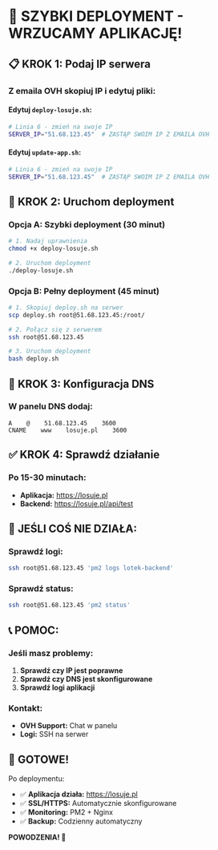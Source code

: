 # 🚀 SZYBKI DEPLOYMENT - WRZUCAMY APLIKACJĘ!

## 📋 **KROK 1: Podaj IP serwera**

### **Z emaila OVH skopiuj IP i edytuj pliki:**

#### **Edytuj `deploy-losuje.sh`:**
```bash
# Linia 6 - zmień na swoje IP
SERVER_IP="51.68.123.45"  # ZASTĄP SWOIM IP Z EMAILA OVH
```

#### **Edytuj `update-app.sh`:**
```bash
# Linia 6 - zmień na swoje IP
SERVER_IP="51.68.123.45"  # ZASTĄP SWOIM IP Z EMAILA OVH
```

## 🎯 **KROK 2: Uruchom deployment**

### **Opcja A: Szybki deployment (30 minut)**
```bash
# 1. Nadaj uprawnienia
chmod +x deploy-losuje.sh

# 2. Uruchom deployment
./deploy-losuje.sh
```

### **Opcja B: Pełny deployment (45 minut)**
```bash
# 1. Skopiuj deploy.sh na serwer
scp deploy.sh root@51.68.123.45:/root/

# 2. Połącz się z serwerem
ssh root@51.68.123.45

# 3. Uruchom deployment
bash deploy.sh
```

## 🔧 **KROK 3: Konfiguracja DNS**

### **W panelu DNS dodaj:**
```
A    @    51.68.123.45    3600
CNAME    www    losuje.pl    3600
```

## ✅ **KROK 4: Sprawdź działanie**

### **Po 15-30 minutach:**
- **Aplikacja:** https://losuje.pl
- **Backend:** https://losuje.pl/api/test

## 🚨 **JEŚLI COŚ NIE DZIAŁA:**

### **Sprawdź logi:**
```bash
ssh root@51.68.123.45 'pm2 logs lotek-backend'
```

### **Sprawdź status:**
```bash
ssh root@51.68.123.45 'pm2 status'
```

## 📞 **POMOC:**

### **Jeśli masz problemy:**
1. **Sprawdź czy IP jest poprawne**
2. **Sprawdź czy DNS jest skonfigurowane**
3. **Sprawdź logi aplikacji**

### **Kontakt:**
- **OVH Support:** Chat w panelu
- **Logi:** SSH na serwer

## 🎯 **GOTOWE!**

Po deploymentu:
- ✅ **Aplikacja działa:** https://losuje.pl
- ✅ **SSL/HTTPS:** Automatycznie skonfigurowane
- ✅ **Monitoring:** PM2 + Nginx
- ✅ **Backup:** Codzienny automatyczny

**POWODZENIA! 🚀**

